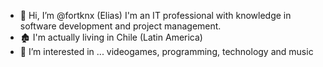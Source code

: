 - 👋 Hi, I’m @fortknx (Elias)  I'm an IT professional with knowledge in software development and project management.
- 🏚️ I'm actually living in Chile (Latin America)
- 🌱 I’m interested in ... videogames, programming, technology and music 
